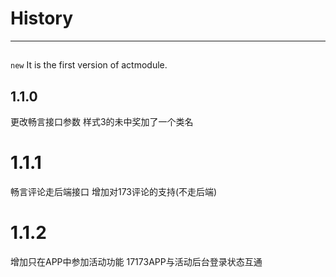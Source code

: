 # History

---

## 

`new` It is the first version of actmodule.

## 1.1.0
更改畅言接口参数
样式3的未中奖加了一个类名

# 1.1.1
畅言评论走后端接口
增加对173评论的支持(不走后端)

# 1.1.2
增加只在APP中参加活动功能
17173APP与活动后台登录状态互通